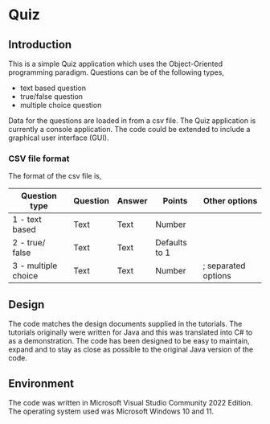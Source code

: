 # Quiz

## Introduction
This is a simple Quiz application which uses the Object-Oriented programming paradigm.
Questions can be of the following types,
- text based question
- true/false question
- multiple choice question

Data for the questions are loaded in from a csv file. The Quiz application is currently a console application. The code could be extended to include a graphical user interface (GUI).

### CSV file format
The format of the csv file is,

| Question type       | Question | Answer | Points        | Other options       |
|---------------------|----------|--------|---------------|---------------------|
| 1 - text based      | Text     | Text   | Number        |                     |
| 2 - true/ false     | Text     | Text   | Defaults to 1 |                     |
| 3 - multiple choice | Text     | Text   | Number        | ; separated options |



## Design
The code matches the design documents supplied in the tutorials. The tutorials originally were written for Java and this was translated into C# to as a demonstration. The code has been designed to be easy to maintain, expand and to stay as close as possible to the original Java version of the code. 


## Environment
The code was written in Microsoft Visual Studio Community 2022 Edition. The operating system used was Microsoft Windows 10 and 11.
